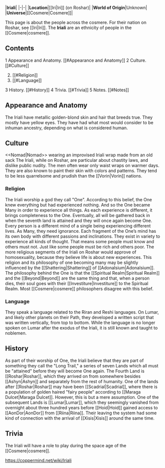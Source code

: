 |**Iriali**|
|-|-|
|**Location**|[[Iri\|Iri]] (on Roshar)|
|**World of Origin**|Unknown|
|**Universe**|[[Cosmere\|Cosmere]]|

This page is about the people across the cosmere. For their nation on Roshar, see [[Iri\|Iri]].
The **Iriali** are an ethnicity of people in the [[Cosmere\|cosmere]].

## Contents

1 Appearance and Anatomy. [[#Appearance and Anatomy]] 
2 Culture. [[#Culture]] 

2. [[#Religion]] 
2. [[#Language]] 


3 History. [[#History]] 
4 Trivia. [[#Trivia]] 
5 Notes. [[#Notes]] 


## Appearance and Anatomy
The Iriali have metallic golden-blond skin and hair that breeds true. They mostly have yellow eyes. They have had what most would consider to be inhuman ancestry, depending on what is considered human.

## Culture
  <<Nomad\|Nomad>> wearing an improvised Iriali wrap made from an old sack
The Iriali, while on Roshar, are particular about chastity laws, and dislike public nudity. The men often wear only waist wraps on warmer days. They are also known to paint their skin with colors and patterns. They tend to be less quarrelsome and prudish than the [[Vorin\|Vorin]] nations.

### Religion
The Iriali worship a god they call "One". According to this belief, the One knew everything but had experienced nothing. And so the One became Many in order to experience all things. As each experience is different, it brings completeness to the One. Eventually, all will be gathered back in when the seventh land is attained and they will once again become One. Every person is a different mind of a single being experiencing different lives. As Many, they need ignorance. Each fragment of the One’s mind has its own body with different passions and inclinations. They exist in variety to experience all kinds of thought. That means some people must know and others must not. Just like some people must be rich and others poor. The more religious segments of the Iriali on Roshar would approve of homosexuality, because they believe life is about new experiences.
This religion and its philosophy of one becoming many may be slightly influenced by the [[Shattering\|Shattering]] of [[Adonalsium\|Adonalsium]]. The philosophy behind the One is that the [[Spiritual Realm\|Spiritual Realm]] and the [[Beyond\|Beyond]] are the same thing and that, when a person dies, their soul goes with their [[Investiture\|Investiture]] to the Spiritual Realm. Most [[Cosmere\|cosmere]] philosophers disagree with this belief.

### Language
They speak a language related to the Riran and Reshi languages.
On Lumar, and likely other planets on their Path, they developed a written script that was written vertically, from top to bottom. While the language is no longer spoken on Lumar after the exodus of the Iriali, it is still known and taught to noblemen.

## History
As part of their worship of One, the Iriali believe that they are part of something they call the "Long Trail," a series of seven Lands which all must be "attained" before they will become One again. The Fourth Land is [[Roshar\|Roshar]], which they arrived on from somewhere besides [[Ashyn\|Ashyn]] and separately from the rest of humanity.
One of the lands after [[Roshar\|Roshar]] may have been [[Scadrial\|Scadrial]], where there is a population of golden haired "fairy people" according to [[Maraga Dulcet\|Maraga Dulcet]]. However, this is but a mere assumption.
One of the subsequent Lands is [[Lumar\|Lumar]], which they seemingly vanished from overnight about three hundred years before [[Hoid\|Hoid]] gained access to [[AonDor\|AonDor]] from [[Riina\|Riina]]. Their leaving the system had some kind of connection with the arrival of [[Xisis\|Xisis]] around the same time.

## Trivia
The Iriali will have a role to play during the space age of the [[Cosmere\|cosmere]].


https://coppermind.net/wiki/Iriali